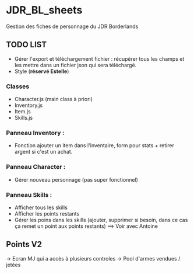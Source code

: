 # JDR_BL_sheets

Gestion des fiches de personnage du JDR Borderlands

## TODO LIST

- Gérer l'export et téléchargement fichier : récupérer tous les champs et les mettre dans un fichier json qui sera téléchargé.
- Style (**réservé Estelle**)


### Classes
- Character.js (main class à priori)
- Inventory.js
- Item.js
- Skills.js

### Panneau Inventory :

- Fonction ajouter un item dans l'inventaire, form pour stats + retirer argent si c'est un achat.

### Panneau Character :

- Gérer nouveau personnage (pas super fonctionnel)

### Panneau Skills :

- Afficher tous les skills
- Afficher les points restants
- Gérer les poins dans les skills (ajouter, supprimer si besoin, dans ce cas ça remet un point aux points restants) ==> Voir avec Antoine

## Points V2

-> Ecran MJ qui a accès à plusieurs controles
-> Pool d'armes vendues / jetées